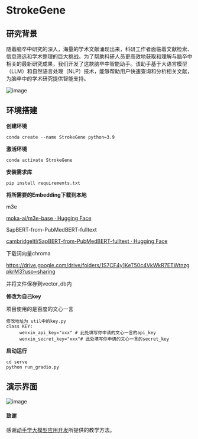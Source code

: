 # StrokeGene

## 研究背景

随着脑卒中研究的深入，海量的学术文献涌现出来，科研工作者面临着文献检索、信息筛选和学术整理的巨大挑战。为了帮助科研人员更高效地获取和理解与脑卒中相关的最新研究成果，我们开发了这款脑卒中智能助手。该助手基于大语言模型（LLM）和自然语言处理（NLP）技术，能够帮助用户快速查询和分析相关文献，为脑卒中的学术研究提供智能支持。

![image](https://github.com/user-attachments/assets/85ce26d7-85dc-4d7d-b307-6920be3cf361)


## 环境搭建

**创建环境**

```
conda create --name StrokeGene python=3.9
```

**激活环境**

```
conda activate StrokeGene
```

**安装需求库**

```
pip install requirements.txt
```

**将所需要的Embedding下载到本地**

m3e

[moka-ai/m3e-base · Hugging Face](https://huggingface.co/moka-ai/m3e-base)

SapBERT-from-PubMedBERT-fulltext

[cambridgeltl/SapBERT-from-PubMedBERT-fulltext · Hugging Face](https://huggingface.co/cambridgeltl/SapBERT-from-PubMedBERT-fulltext)

下载词向量chroma

https://drive.google.com/drive/folders/1S7CF4y1KeT50c4VkWkR7ETWtnzgpkrM3?usp=sharing

并将文件保存到vector_db内

**修改为自己key**

项目使用的是百度的文心一言

```
修改地址为 util中的key.py
class KEY:
     wenxin_api_key="xxx" # 此处填写你申请的文心一言的api_key
     wenxin_secret_key="xxx"# 此处填写你申请的文心一言的secret_key
```

**启动运行**

```
cd serve
python run_gradio.py
```

## 演示界面

![image](https://github.com/user-attachments/assets/cacb4ce4-49ef-4d59-a372-c22a44cc9cbd)


#### 致谢

感谢[动手学大模型应用开发](https://datawhalechina.github.io/llm-universe/#/)所提供的教学方法。

